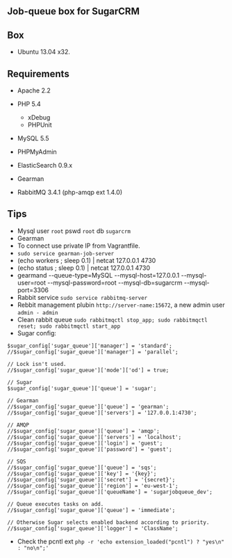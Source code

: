 ## Job-queue box for SugarCRM

## Box
* Ubuntu 13.04 x32.

## Requirements
* Apache 2.2
* PHP 5.4
  * xDebug
  * PHPUnit
* MySQL 5.5
* PHPMyAdmin
* ElasticSearch 0.9.x

* Gearman
* RabbitMQ 3.4.1 (php-amqp ext 1.4.0)

## Tips
* Mysql user `root` pswd `root` db `sugarcrm` 
* Gearman
 * To connect use private IP from Vagrantfile.
 * `sudo service gearman-job-server`
 * (echo workers ; sleep 0.1) | netcat 127.0.0.1 4730
 * (echo status ; sleep 0.1) | netcat 127.0.0.1 4730
 * gearmand --queue-type=MySQL  --mysql-host=127.0.0.1 --mysql-user=root --mysql-password=root --mysql-db=sugarcrm --mysql-port=3306
* Rabbit service `sudo service rabbitmq-server`
* Rebbit management plubin `http://server-name:15672`, a new admin user `admin - admin`
* Clean rabbit queue `sudo rabbitmqctl stop_app; sudo rabbitmqctl reset; sudo rabbitmqctl start_app`
* Sugar config:
```
$sugar_config['sugar_queue']['manager'] = 'standard';
//$sugar_config['sugar_queue']['manager'] = 'parallel';

// Lock isn't used.
//$sugar_config['sugar_queue']['mode']['od'] = true;

// Sugar
$sugar_config['sugar_queue']['queue'] = 'sugar';

// Gearman
//$sugar_config['sugar_queue']['queue'] = 'gearman';
//$sugar_config['sugar_queue']['servers'] = '127.0.0.1:4730';

// AMQP
//$sugar_config['sugar_queue']['queue'] = 'amqp';
//$sugar_config['sugar_queue']['servers'] = 'localhost';
//$sugar_config['sugar_queue']['login'] = 'guest';
//$sugar_config['sugar_queue']['password'] = 'guest';

// SQS
//$sugar_config['sugar_queue']['queue'] = 'sqs';
//$sugar_config['sugar_queue']['key'] = '{key}';
//$sugar_config['sugar_queue']['secret'] = '{secret}';
//$sugar_config['sugar_queue']['region'] = 'eu-west-1';
//$sugar_config['sugar_queue']['queueName'] = 'sugarjobqueue_dev';

// Queue executes tasks on add.
//$sugar_config['sugar_queue']['queue'] = 'immediate';

// Otherwise Sugar selects enabled backend according to priority.
//$sugar_config['sugar_queue']['logger'] = 'ClassName';

```
* Check the pcntl ext `php -r 'echo extension_loaded("pcntl") ? "yes\n" : "no\n";'`
